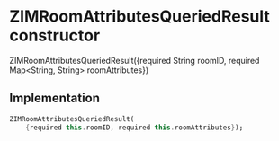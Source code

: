 


# ZIMRoomAttributesQueriedResult constructor







ZIMRoomAttributesQueriedResult({required String roomID, required Map&lt;String, String> roomAttributes})





## Implementation

```dart
ZIMRoomAttributesQueriedResult(
    {required this.roomID, required this.roomAttributes});
```







